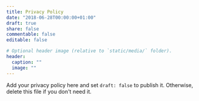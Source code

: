 ```yaml
---
title: Privacy Policy
date: "2018-06-28T00:00:00+01:00"
draft: true
share: false
commentable: false
editable: false

# Optional header image (relative to `static/media/` folder).
header:
  caption: "" 
  image: ""
---
```


Add your privacy policy here and set `draft: false` to publish it. Otherwise, delete this file if you don't need it.
